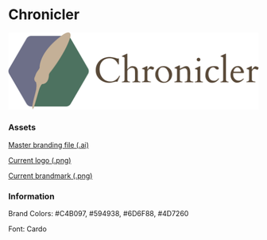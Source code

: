 # Chronicler

![Current Chonicler logo](logo.png)

### Assets
[Master branding file (.ai)](branding.ai)

[Current logo (.png)](logo.png)

[Current brandmark (.png)](brandmark.png)

### Information
Brand Colors: #C4B097, #594938, #6D6F88, #4D7260

Font: Cardo
